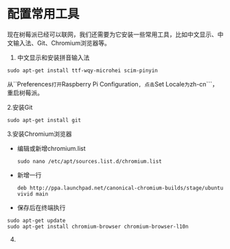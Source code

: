 # 配置常用工具

现在树莓派已经可以联网，我们还需要为它安装一些常用工具，比如中文显示、中文输入法、Git、Chromium浏览器等。
1. 中文显示和安装拼音输入法
```
sudo apt-get install ttf-wqy-microhei scim-pinyin
```
从``Preferences```打开```Raspberry Pi Configuration```, 点击```Set Locale```为```zh-cn```，重启树莓派。

2.安装Git
```
sudo apt-get install git
```
3.安装Chromium浏览器
* 编辑或新增chromium.list

  ```sudo nano /etc/apt/sources.list.d/chromium.list```
* 新增一行

  ```deb http://ppa.launchpad.net/canonical-chromium-builds/stage/ubuntu vivid main```
* 保存后在终端执行
```
sudo apt-get update
sudo apt-get install chromium-browser chromium-browser-l10n
```
4.